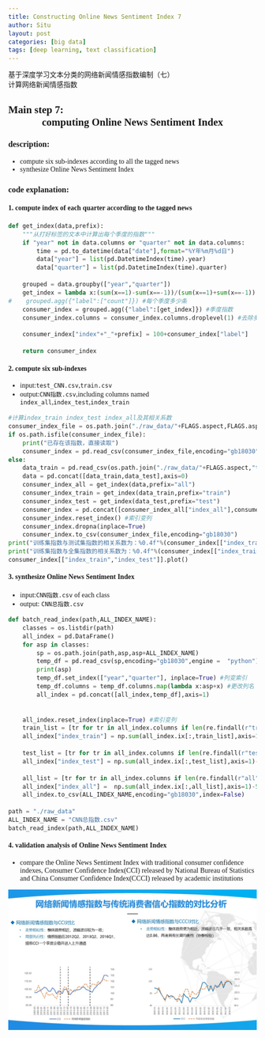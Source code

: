 ```yaml
---
title: Constructing Online News Sentiment Index 7
author: Situ
layout: post
categories: [big data]
tags: [deep learning, text classification]
---
```


<font face="仿宋" >基于深度学习文本分类的网络新闻情感指数编制（七）<br>计算网络新闻情感指数</font>
<style>
    body {font-family: "华文中宋"}
</style>

## Main step 7:<center>computing Online News Sentiment Index </center>
### description:
- compute six sub-indexes according to all the tagged news
- synthesize Online News Sentiment Index

### code explanation:

#### 1. compute index of each quarter according to the tagged news
```python
def get_index(data,prefix):
    """从打好标签的文本中计算出每个季度的指数"""
    if "year" not in data.columns or "quarter" not in data.columns:
        time = pd.to_datetime(data["date"],format="%Y年%m月%d日")
        data["year"] = list(pd.DatetimeIndex(time).year)
        data["quarter"] = list(pd.DatetimeIndex(time).quarter)

    grouped = data.groupby(["year","quarter"])
    get_index = lambda x:(sum(x==1)-sum(x==-1))/(sum(x==1)+sum(x==-1))
#    grouped.agg({"label":["count"]}) #每个季度多少条
    consumer_index = grouped.agg({"label":[get_index]}) #季度指数
    consumer_index.columns = consumer_index.columns.droplevel(1) #去除多重索引
    
    consumer_index["index"+"_"+prefix] = 100+consumer_index["label"]
    
    return consumer_index
```

#### 2. compute six sub-indexes
- input:```test_CNN.csv```,```train.csv``` 
- output:```CNN指数.csv```,including columns named ```index_all```,```index_test```,```index_train```

```python
#计算index_train index_test index_all及其相关系数
consumer_index_file = os.path.join("./raw_data/"+FLAGS.aspect,FLAGS.aspect+"CNN指数.csv")
if os.path.isfile(consumer_index_file):
    print("已存在该指数，直接读取")
    consumer_index = pd.read_csv(consumer_index_file,encoding="gb18030",engine="python")
else:
    data_train = pd.read_csv(os.path.join("./raw_data/"+FLAGS.aspect,"train.csv"),sep = ",",encoding="gb18030",engine="python")
    data = pd.concat([data_train,data_test],axis=0)
    consumer_index_all = get_index(data,prefix="all")
    consumer_index_train = get_index(data_train,prefix="train")
    consumer_index_test = get_index(data_test,prefix="test")
    consumer_index = pd.concat([consumer_index_all["index_all"],consumer_index_train["index_train"],consumer_index_test["index_test"]],axis=1)
    consumer_index.reset_index() #索引变列
    consumer_index.dropna(inplace=True)
    consumer_index.to_csv(consumer_index_file,encoding="gb18030")
print("训练集指数与测试集指数的相关系数为：%0.4f"%(consumer_index[["index_train","index_test"]].corr().ix[0,1]))
print("训练集指数与全集指数的相关系数为：%0.4f"%(consumer_index[["index_train","index_all"]].corr().ix[0,1]))
consumer_index[["index_train","index_test"]].plot()
```
#### 3. synthesize Online News Sentiment Index
- input:```CNN指数.csv``` of each class
- output:  ```CNN总指数.csv```

```python
def batch_read_index(path,ALL_INDEX_NAME):
    classes = os.listdir(path)
    all_index = pd.DataFrame()
    for asp in classes:
        sp = os.path.join(path,asp,asp+ALL_INDEX_NAME)
        temp_df = pd.read_csv(sp,encoding="gb18030",engine =  "python")
        print(asp)
        temp_df.set_index(["year","quarter"], inplace=True) #列变索引
        temp_df.columns = temp_df.columns.map(lambda x:asp+x) #更改列名
        all_index = pd.concat([all_index,temp_df],axis=1)
        
    
    all_index.reset_index(inplace=True) #索引变列
    train_list = [tr for tr in all_index.columns if len(re.findall(r"train",tr))>0]
    all_index["index_train"] = np.sum(all_index.ix[:,train_list],axis=1)-500
    
    test_list = [tr for tr in all_index.columns if len(re.findall(r"test",tr))>0]
    all_index["index_test"] = np.sum(all_index.ix[:,test_list],axis=1)-500
    
    all_list = [tr for tr in all_index.columns if len(re.findall(r"all",tr))>0]
    all_index["index_all"] =  np.sum(all_index.ix[:,all_list],axis=1)-500
    all_index.to_csv(ALL_INDEX_NAME,encoding="gb18030",index=False)

path = "./raw_data"    
ALL_INDEX_NAME = "CNN总指数.csv"
batch_read_index(path,ALL_INDEX_NAME)
```

#### 4. validation analysis of Online News Sentiment Index
- compare the Online News Sentiment Index with traditional consumer confidence indexes, Consumer Confidence Index(CCI) released by National Bureau of Statistics and China Consumer Confidence Index(CCCI) released by academic institutions

![compare the Online News Sentiment Index with CCI and CCCI](assets/images/post_images/validation_analysis.jpg)